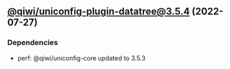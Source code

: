 ## [@qiwi/uniconfig-plugin-datatree@3.5.4](https://github.com/qiwi/uniconfig/compare/@qiwi/uniconfig-plugin-datatree@3.5.3...2022.7.27-qiwi.uniconfig-plugin-datatree.3.5.4-f0) (2022-07-27)

### Dependencies
* perf: @qiwi/uniconfig-core updated to 3.5.3



